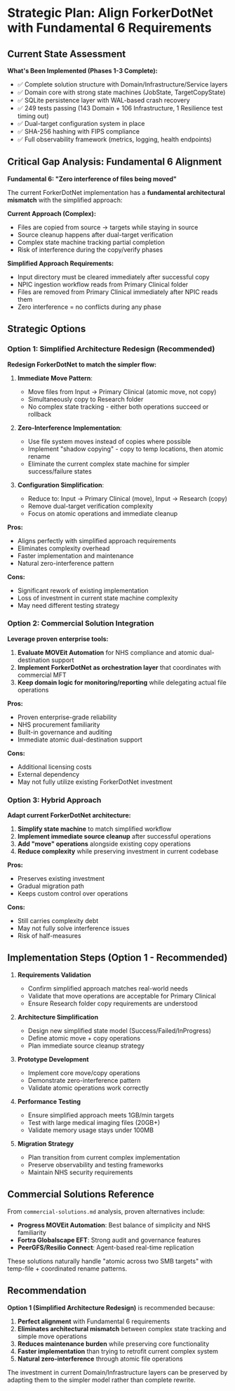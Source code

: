 # Strategic Plan: Align ForkerDotNet with Fundamental 6 Requirements

## Current State Assessment

**What's Been Implemented (Phases 1-3 Complete):**
- ✅ Complete solution structure with Domain/Infrastructure/Service layers
- ✅ Domain core with strong state machines (JobState, TargetCopyState)
- ✅ SQLite persistence layer with WAL-based crash recovery
- ✅ 249 tests passing (143 Domain + 106 Infrastructure, 1 Resilience test timing out)
- ✅ Dual-target configuration system in place
- ✅ SHA-256 hashing with FIPS compliance
- ✅ Full observability framework (metrics, logging, health endpoints)

## Critical Gap Analysis: Fundamental 6 Alignment

**Fundamental 6: "Zero interference of files being moved"**

The current ForkerDotNet implementation has a **fundamental architectural mismatch** with the simplified approach:

**Current Approach (Complex):**
- Files are copied from source → targets while staying in source
- Source cleanup happens after dual-target verification
- Complex state machine tracking partial completion
- Risk of interference during the copy/verify phases

**Simplified Approach Requirements:**
- Input directory must be cleared immediately after successful copy
- NPIC ingestion workflow reads from Primary Clinical folder
- Files are removed from Primary Clinical immediately after NPIC reads them
- Zero interference = no conflicts during any phase

## Strategic Options

### Option 1: Simplified Architecture Redesign (Recommended)
**Redesign ForkerDotNet to match the simpler flow:**

1. **Immediate Move Pattern**:
   - Move files from Input → Primary Clinical (atomic move, not copy)
   - Simultaneously copy to Research folder
   - No complex state tracking - either both operations succeed or rollback

2. **Zero-Interference Implementation**:
   - Use file system moves instead of copies where possible
   - Implement "shadow copying" - copy to temp locations, then atomic rename
   - Eliminate the current complex state machine for simpler success/failure states

3. **Configuration Simplification**:
   - Reduce to: Input → Primary Clinical (move), Input → Research (copy)
   - Remove dual-target verification complexity
   - Focus on atomic operations and immediate cleanup

**Pros:**
- Aligns perfectly with simplified approach requirements
- Eliminates complexity overhead
- Faster implementation and maintenance
- Natural zero-interference pattern

**Cons:**
- Significant rework of existing implementation
- Loss of investment in current state machine complexity
- May need different testing strategy

### Option 2: Commercial Solution Integration
**Leverage proven enterprise tools:**

1. **Evaluate MOVEit Automation** for NHS compliance and atomic dual-destination support
2. **Implement ForkerDotNet as orchestration layer** that coordinates with commercial MFT
3. **Keep domain logic for monitoring/reporting** while delegating actual file operations

**Pros:**
- Proven enterprise-grade reliability
- NHS procurement familiarity
- Built-in governance and auditing
- Immediate atomic dual-destination support

**Cons:**
- Additional licensing costs
- External dependency
- May not fully utilize existing ForkerDotNet investment

### Option 3: Hybrid Approach
**Adapt current ForkerDotNet architecture:**

1. **Simplify state machine** to match simplified workflow
2. **Implement immediate source cleanup** after successful operations
3. **Add "move" operations** alongside existing copy operations
4. **Reduce complexity** while preserving investment in current codebase

**Pros:**
- Preserves existing investment
- Gradual migration path
- Keeps custom control over operations

**Cons:**
- Still carries complexity debt
- May not fully solve interference issues
- Risk of half-measures

## Implementation Steps (Option 1 - Recommended)

1. **Requirements Validation**
   - Confirm simplified approach matches real-world needs
   - Validate that move operations are acceptable for Primary Clinical
   - Ensure Research folder copy requirements are understood

2. **Architecture Simplification**
   - Design new simplified state model (Success/Failed/InProgress)
   - Define atomic move + copy operations
   - Plan immediate source cleanup strategy

3. **Prototype Development**
   - Implement core move/copy operations
   - Demonstrate zero-interference pattern
   - Validate atomic operations work correctly

4. **Performance Testing**
   - Ensure simplified approach meets 1GB/min targets
   - Test with large medical imaging files (20GB+)
   - Validate memory usage stays under 100MB

5. **Migration Strategy**
   - Plan transition from current complex implementation
   - Preserve observability and testing frameworks
   - Maintain NHS security requirements

## Commercial Solutions Reference

From `commercial-solutions.md` analysis, proven alternatives include:

- **Progress MOVEit Automation**: Best balance of simplicity and NHS familiarity
- **Fortra Globalscape EFT**: Strong audit and governance features
- **PeerGFS/Resilio Connect**: Agent-based real-time replication

These solutions naturally handle "atomic across two SMB targets" with temp-file + coordinated rename patterns.

## Recommendation

**Option 1 (Simplified Architecture Redesign)** is recommended because:

1. **Perfect alignment** with Fundamental 6 requirements
2. **Eliminates architectural mismatch** between complex state tracking and simple move operations
3. **Reduces maintenance burden** while preserving core functionality
4. **Faster implementation** than trying to retrofit current complex system
5. **Natural zero-interference** through atomic file operations

The investment in current Domain/Infrastructure layers can be preserved by adapting them to the simpler model rather than complete rewrite.